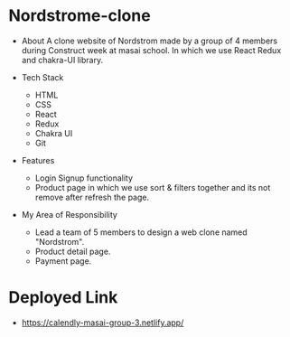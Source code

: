 # Nordstrome-clone

* About
  A clone website of Nordstrom made by a group of 4 members during Construct week at masai school. In which we use React Redux and chakra-UI library.
* Tech Stack
  * HTML
  * CSS
  * React
  * Redux
  * Chakra UI
  * Git
* Features
   * Login Signup functionality
   * Product page in which we use sort & filters together and its not remove after refresh the page.

* My Area of Responsibility
   * Lead a team of 5 members to design a web clone named "Nordstrom".
   * Product detail page.
   * Payment page.
   
# Deployed Link
* https://calendly-masai-group-3.netlify.app/
